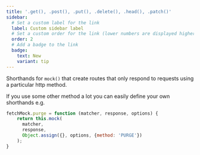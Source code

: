 ```yaml
---
title: '.get(), .post(), .put(), .delete(), .head(), .patch()'
sidebar:
  # Set a custom label for the link
  label: Custom sidebar label
  # Set a custom order for the link (lower numbers are displayed higher up)
  order: 2
  # Add a badge to the link
  badge:
    text: New
    variant: tip
---
```

Shorthands for `mock()` that create routes that only respond to requests using a particular http method.

If you use some other method a lot you can easily define your own shorthands e.g.

```javascript
fetchMock.purge = function (matcher, response, options) {
    return this.mock(
      matcher,
      response,
      Object.assign({}, options, {method: 'PURGE'})
    );
}
```
